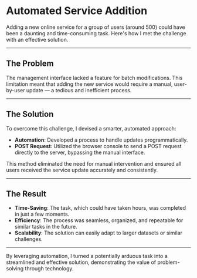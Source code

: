 # Automated Service Addition  

Adding a new online service for a group of users (around 500) could have been a daunting and time-consuming task. Here's how I met the challenge with an effective solution.    

---

## The Problem  
The management interface lacked a feature for batch modifications. This limitation meant that adding the new service would require a manual, user-by-user update — a tedious and inefficient process.  

---

## The Solution  
To overcome this challenge, I devised a smarter, automated approach:  
- **Automation**: Developed a process to handle updates programmatically.  
- **POST Request**: Utilized the browser console to send a POST request directly to the server, bypassing the manual interface.  

This method eliminated the need for manual intervention and ensured all users received the service update accurately and consistently.  

---

## The Result  
- **Time-Saving**: The task, which could have taken hours, was completed in just a few moments.  
- **Efficiency**: The process was seamless, organized, and repeatable for similar tasks in the future.  
- **Scalability**: The solution can easily adapt to larger datasets or similar challenges.  

---

By leveraging automation, I turned a potentially arduous task into a streamlined and effective solution, demonstrating the value of problem-solving through technology.  